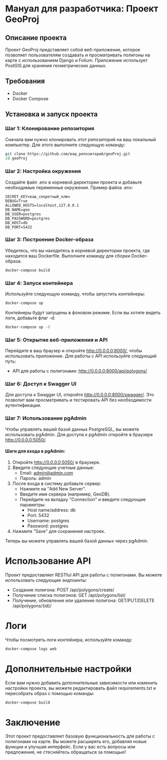 # Мануал для разработчика: Проект GeoProj

## Описание проекта
Проект GeoProj представляет собой веб-приложение, которое позволяет пользователям создавать и просматривать полигоны 
на карте с использованием Django и Folium. Приложение использует PostGIS для хранения геометрических данных.

## Требования

- Docker
- Docker Compose 

## Установка и запуск проекта

### Шаг 1: Клонирование репозитория

Сначала вам нужно клонировать этот репозиторий на ваш локальный компьютер. Для этого выполните следующую команду:

```bash
git clone https://github.com/ваш_репозиторий/geoProj.git
cd geoProj
```

### Шаг 2: Настройка окружения

Создайте файл .env в корневой директории проекта и добавьте необходимые переменные окружения. Пример файла .env:

```
SECRET_KEY=ваш_секретный_ключ
DEBUG=True
ALLOWED_HOSTS=localhost,127.0.0.1
DB_NAME=geo
DB_USER=postgres
DB_PASSWORD=postgres
DB_HOST=db
DB_PORT=5432
```

### Шаг 3: Построение Docker-образа

Убедитесь, что вы находитесь в корневой директории проекта, где находится ваш Dockerfile. Выполните команду для сборки Docker-образа:

```bash
docker-compose build
```

### Шаг 4: Запуск контейнера

Используйте следующую команду, чтобы запустить контейнеры:

```bash
docker-compose up
```

Контейнеры будут запущены в фоновом режиме. Если вы хотите видеть логи, добавьте флаг -d:

```bash
docker-compose up -d
```
### Шаг 5: Открытие веб-приложения и API

Перейдите в ваш браузер и откройте http://0.0.0.0:8000/, чтобы использовать приложение. Для работы с API используйте следующий путь:
- API для работы с полигонами: http://0.0.0.0:8000/api/polygons/

### Шаг 6: Доступ к Swagger UI

Для доступа к Swagger UI, откройте http://0.0.0.0:8000/swagger/. Это позволит вам просматривать и тестировать API без необходимости аутентификации.

### Шаг 7: Использование pgAdmin

Чтобы управлять вашей базой данных PostgreSQL, вы можете использовать pgAdmin. Для доступа к pgAdmin откройте в браузере http://0.0.0.0:5050/.

#### Шаги для входа в pgAdmin:
1. Откройте http://0.0.0.0:5050/ в браузере.
2. Введите следующие учетные данные:
    - Email: admin@admin.com
    - Пароль: admin
3. После входа в систему добавьте сервер:
    - Нажмите на "Add New Server".
    - Введите имя сервера (например, GeoDB).
    - Перейдите на вкладку "Connection" и введите следующие параметры:
        - Host name/address: db
        - Port: 5432
        - Username: postgres
        - Password: postgres
4. Нажмите "Save" для сохранения настроек.

Теперь вы можете управлять вашей базой данных через pgAdmin.

# Использование API

Проект предоставляет RESTful API для работы с полигонами. Вы можете использовать следующие эндпоинты:

- Создание полигона: POST /api/polygons/create/
- Получение списка полигонов: GET /api/polygons/list/
- Получение, обновление или удаление полигона: GET/PUT/DELETE /api/polygons/{id}/


# Логи

Чтобы посмотреть логи контейнера, используйте команду:

```bash
docker-compose logs web
```

# Дополнительные настройки

Если вам нужно добавить дополнительные зависимости или изменить настройки проекта, вы можете редактировать файл requirements.txt и пересобрать образ с помощью команды:

```bash
docker-compose build
```

# Заключение

Этот проект предоставляет базовую функциональность для работы с полигонами на карте. Вы можете расширять его, добавляя новые функции и улучшая интерфейс. Если у вас есть вопросы или предложения, не стесняйтесь обращаться за помощью!

